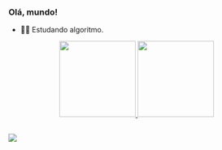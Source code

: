 ### Olá, mundo!

- 👨‍💻 Estudando algoritmo.

<div align="center">
  <a href="https://github.com/devmatheus1">
  <img height="150em" src="https://github-readme-stats.vercel.app/api?username=devmatheus1&show_icons=true&theme=dark&include_all_commits=true&count_private=true"/>
  <img height="150em" src="https://github-readme-stats.vercel.app/api/top-langs/?username=devmatheus1&layout=compact&langs_count=7&theme=dark"/>
</div>
 
  ##
 
<div> 
  <a href = "mailto:matheuss.oliveira@outlook.com.br"><img src= "https://img.shields.io/badge/Microsoft_Outlook-0078D4?style=for-the-badge&logo=microsoft-outlook&logoColor=white" target="_blank"></a>
 
</div>
  
